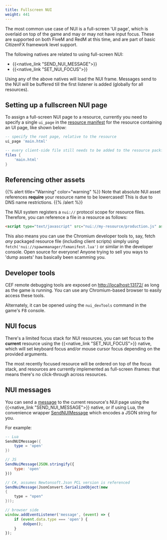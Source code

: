 ```yaml
---
title: Fullscreen NUI
weight: 441
---
```


The most common use case of NUI is a full-screen 'UI page', which is overlaid on top of the game and may or may not have
input focus. These are supported on both FiveM and RedM at this time, and are part of basic CitizenFX framework level
support.

The following natives are related to using full-screen NUI:

* {{<native_link "SEND_NUI_MESSAGE">}}
* {{<native_link "SET_NUI_FOCUS">}}

Using any of the above natives will load the NUI frame. Messages send to the NUI will be buffered till the first listener is added (globally for all resources).

## Setting up a fullscreen NUI page
To assign a full-screen NUI page to a resource, currently you need to specify a single `ui_page` in the
[resource manifest][resource-manifest] for the resource containing an UI page, like shown below:

```lua
-- specify the root page, relative to the resource
ui_page 'main.html'

-- every client-side file still needs to be added to the resource packfile!
files {
    'main.html'
}
```

## Referencing other assets
{{% alert title="Warning" color="warning" %}}
Note that absolute NUI asset references **require** your resource name to be lowercased! This is due to DNS name
restrictions.
{{% /alert %}}

The NUI system registers a `nui://` protocol scope for resource files. Therefore, you can reference a file in a resource
as follows:

```html
<script type="text/javascript" src="nui://my-resource/production.js" async></script>
```

This also means you can use the Chromium developer tools to, say, fetch _any_ packaged resource file (including client
scripts) simply using `fetch('nui://spawnmanager/fxmanifest.lua')` or similar in the developer console. Open source for
everyone! Anyone trying to sell you ways to 'dump assets' has basically been scamming you.

<!-- #GAMETODO: block this? but then we'll get NUI bypasses.. eww -->

## Developer tools
CEF remote debugging tools are exposed on [http://localhost:13172/](http://localhost:13172/) as long as the game is
running. You can use any Chromium-based browser to easily access these tools.

Alternately, it can be opened using the `nui_devTools` command in the game's <kbd>F8</kbd> console.

## NUI focus
There's a limited focus stack for NUI resources, you can set focus to the **current** resource using the
{{<native_link "SET_NUI_FOCUS">}} native, which will set keyboard focus and/or mouse cursor focus depending on the
provided arguments.

The most recently focused resource will be ordered on top of the focus stack, and resources are currently implemented
as full-screen iframes: that means there's no click-through across resources.

## NUI messages
You can send a [message][mdn-messages] to the current resource's NUI page using the {{<native_link "SEND_NUI_MESSAGE">}}
native, or if using Lua, the convenience wrapper [SendNUIMessage][send-nui-message] which encodes a JSON string for you.

For example:

```lua
-- Lua
SendNUIMessage({
    type = 'open'
})
```

```js
// JS
SendNuiMessage(JSON.stringify({
    type: 'open'
}))
```

```csharp
// C#, assumes Newtonsoft.Json PCL version is referenced
SendNuiMessage(JsonConvert.SerializeObject(new
{
    type = "open"
}));
```

```js
// browser side
window.addEventListener('message', (event) => {
    if (event.data.type === 'open') {
        doOpen();
    }
});
```

[mdn-messages]: https://developer.mozilla.org/en-US/docs/Web/API/Window/postMessage#The_dispatched_event
[send-nui-message]: /docs/scripting-reference/runtimes/lua/functions/SendNUIMessage
[resource-manifest]: /docs/scripting-reference/resource-manifest/resource-manifest
